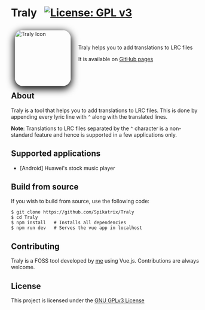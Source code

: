 # Traly &nbsp; [![License: GPL v3](https://img.shields.io/badge/License-GPL%20v3-blue.svg)](https://www.gnu.org/licenses/gpl-3.0)

<img src="https://i.stack.imgur.com/EMwIg.png" alt="Traly Icon" width="150px" align="left" style="margin: 10px 20px 10px 10px; border-radius: 15%; box-shadow: 0 6px 20px 2px black">

<br/>
<br/>

Traly helps you to add translations to LRC files

It is available on [GitHub pages][github_page_link]

<br/>
<br/>

## About

Traly is a tool that helps you to add translations to LRC files. This is done by appending every lyric line with `^` along with the translated lines. 

**Note**: Translations to LRC files separated by the `^` character is a non-standard feature and hence is supported in a few applications only.

## Supported applications

 - [Android] Huawei's stock music player

## Build from source

If you wish to build from source, use the following code:

	$ git clone https://github.com/Spikatrix/Traly
	$ cd Traly
	$ npm install   # Installs all dependencies
	$ npm run dev   # Serves the vue app in localhost

## Contributing

Traly is a FOSS tool developed by [me](https://github.com/Spikatrix) using Vue.js. Contributions are always welcome.

## License

This project is licensed under the [GNU GPLv3 License][project_license]

<!-- Link references -->
[github_page_link]: https://spikatrix.github.io/Traly
[project_license]: https://github.com/Spikatrix/Traly/blob/master/LICENSE
